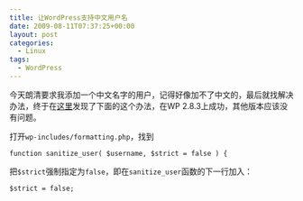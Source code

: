 ```yaml
---
title: 让WordPress支持中文用户名
date: 2009-08-11T07:37:25+00:00
layout: post
categories:
  - Linux
tags:
  - WordPress
---
```


今天朗清要求我添加一个中文名字的用户，记得好像加不了中文的，最后就找解决办法，终于在[这里](http://oibdc.cn/2008/12/%e5%a6%82%e4%bd%95%e8%ae%a9wordpress%e6%94%af%e6%8c%81%e4%b8%ad%e6%96%87%e7%94%a8%e6%88%b7%e5%90%8d/)发现了下面的这个办法，在WP 2.8.3上成功，其他版本应该没有问题。

打开`wp-includes/formatting.php`，找到
```
function sanitize_user( $username, $strict = false ) {
```

把`$strict`强制指定为`false`，即在`sanitize_user`函数的下一行加入：
```
$strict = false;
```
